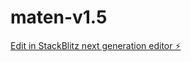 # maten-v1.5

[Edit in StackBlitz next generation editor ⚡️](https://stackblitz.com/~/github.com/El-PaPa-Joker/maten-v1.5)
